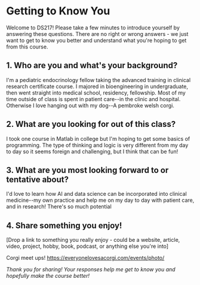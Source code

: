 # Getting to Know You

Welcome to DS217! Please take a few minutes to introduce yourself by answering these questions. There are no right or wrong answers - we just want to get to know you better and understand what you're hoping to get from this course.

## 1. Who are you and what's your background?
I'm a pediatric endocrinology fellow taking the advanced training in clinical research certificate course.  I majored in bioengineering in undergraduate, then went straight into medical school, residency, fellowship. Most of my time outside of class is spent in patient care--in the clinic and hospital. Otherwise I love hanging out with my dog--A pembroke welsh corgi.  

## 2. What are you looking for out of this class?
  I took one course in Matlab in college but I'm hoping to get some basics of programming. The type of thinking and logic is very different from my day to day so it seems foreign and challenging, but I think that can be fun! 

## 3. What are you most looking forward to or tentative about?
I'd love to learn how AI and data science can be incorporated into clinical medicine--my own practice and help me on my day to day with patient care, and in research! There's so much potential 

## 4. Share something you enjoy!
[Drop a link to something you really enjoy - could be a website, article, video, project, hobby, book, podcast, or anything else you're into]

Corgi meet ups! 
https://everyonelovesacorgi.com/events/photo/ 

*Thank you for sharing! Your responses help me get to know you and hopefully make the course better!*
